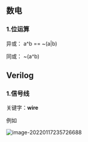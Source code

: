 ## 数电

### 1.位运算

异或： a^b == ~(a|b)

同或： ~(a^b)

## Verilog

### 1.信号线

关键字：**wire**

例如

![image-20220117235726688](C:\Arm\FPGA\Verilog\note\Verilog\image\image-20220117235726688.png)



